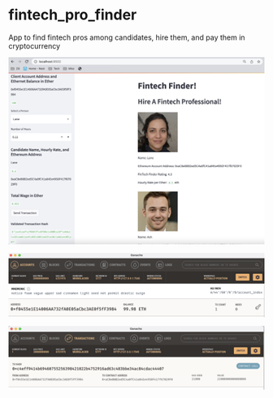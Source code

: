 # fintech_pro_finder
App to find fintech pros among candidates, hire them, and pay them in cryptocurrency



![Fintech Finder Screenshot 1](Images/fintech_finder_1.png)



![Fintech Finder Screenshot 2](Images/fintech_finder_2.png)



![Fintech Finder Screenshot 3](Images/fintech_finder_3.png)
